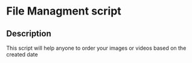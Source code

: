 # File Managment script 

## Description 

This script will help anyone to order your images or videos based on the created date 

